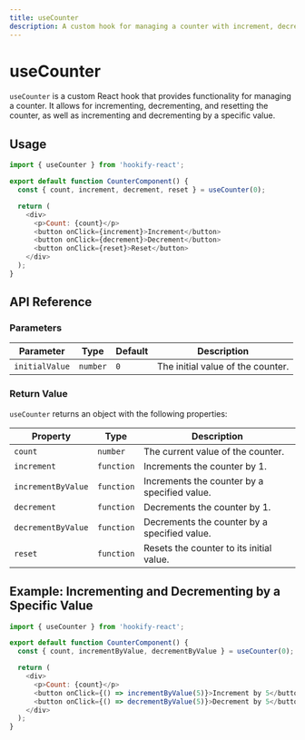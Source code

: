 ```yaml
---
title: useCounter
description: A custom hook for managing a counter with increment, decrement, and reset functionality.
---
```


# useCounter

`useCounter` is a custom React hook that provides functionality for managing a counter. It allows for incrementing, decrementing, and resetting the counter, as well as incrementing and decrementing by a specific value.

## Usage

```javascript
import { useCounter } from 'hookify-react';

export default function CounterComponent() {
  const { count, increment, decrement, reset } = useCounter(0);

  return (
    <div>
      <p>Count: {count}</p>
      <button onClick={increment}>Increment</button>
      <button onClick={decrement}>Decrement</button>
      <button onClick={reset}>Reset</button>
    </div>
  );
}
```

## API Reference

### Parameters

| Parameter      | Type     | Default | Description                          |
|----------------|----------|---------|--------------------------------------|
| `initialValue` | `number` | `0`     | The initial value of the counter.    |

### Return Value

`useCounter` returns an object with the following properties:

| Property           | Type       | Description                                      |
|--------------------|------------|--------------------------------------------------|
| `count`            | `number`   | The current value of the counter.                |
| `increment`        | `function` | Increments the counter by 1.                     |
| `incrementByValue` | `function` | Increments the counter by a specified value.     |
| `decrement`        | `function` | Decrements the counter by 1.                     |
| `decrementByValue` | `function` | Decrements the counter by a specified value.     |
| `reset`            | `function` | Resets the counter to its initial value.         |

## Example: Incrementing and Decrementing by a Specific Value

```javascript
import { useCounter } from 'hookify-react';

export default function CounterComponent() {
  const { count, incrementByValue, decrementByValue } = useCounter(0);

  return (
    <div>
      <p>Count: {count}</p>
      <button onClick={() => incrementByValue(5)}>Increment by 5</button>
      <button onClick={() => decrementByValue(5)}>Decrement by 5</button>
    </div>
  );
}
```